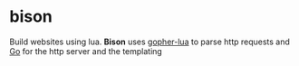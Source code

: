 # bison

Build websites using lua. 
**Bison** uses [gopher-lua](https://github.com/yuin/gopher-lua) to parse http requests and [Go](https://golang.org/) for the http server and the templating